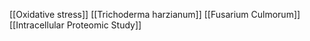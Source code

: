 [[Oxidative stress]]
[[Trichoderma harzianum]]
[[Fusarium Culmorum]]
[[Intracellular Proteomic Study]]
